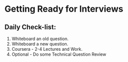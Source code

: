 # Getting Ready for Interviews

## Daily Check-list:
1. Whiteboard an old question.
2. Whiteboard a new question.
3. Coursera - 2-4 Lectures and Work.
4. Optional - Do some Technical Question Review
